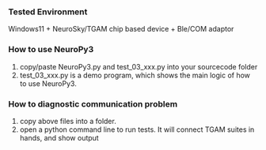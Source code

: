 ### Tested Environment
 Windows11 + NeuroSky/TGAM chip based device + Ble/COM adaptor

### How to use NeuroPy3
1. copy/paste NeuroPy3.py and test_03_xxx.py into your sourcecode folder
2. test_03_xxx.py is a demo program, which shows the main logic of how to use NeuroPy3.

### How to diagnostic communication problem
1. copy above files into a folder.
2. open a python command line to run tests. It will connect TGAM suites in hands, and show output

